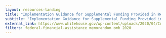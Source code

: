 ```yaml
---
layout: resources-landing
title: "Implementation Guidance for Supplemental Funding Provided in Response to the Coronavirus Disease 2019 (COVID-19)"
subtitle: "Implementation Guidance for Supplemental Funding Provided in Response to the Coronavirus Disease 2019 (COVID-19)"
external_link: https://www.whitehouse.gov/wp-content/uploads/2020/04/Implementation-Guidance-for-Supplemental-Funding-Provided-in-Response.pdf
filters: federal-financial-assistance memorandum omb 2020
---
```


<a href="{{ site.baseurl }}/assets/files/M-20-21_FAQ_07312020_UPDATED.pdf"></a>
